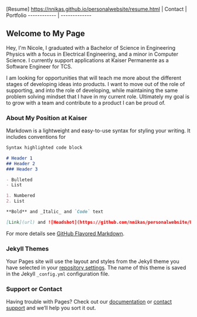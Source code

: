 [Resume] <https://nnikas.github.io/personalwebsite/resume.html> | Contact | Portfolio
------------ | -------------
## Welcome to My Page

Hey, I'm Nicole, I graduated with a Bachelor of Science in Engineering Physics with a focus in Electrical Engineering, and a minor in Computer Science.  I currently support applications at Kaiser Permanente as a Software Engineer for TCS.
 
I am looking for opportunities that will teach me more about the different stages of developing ideas into products. I want to move out of the role of supporting, and into the role of developing, while maintaining the same problem solving mindset that I have in my current role. Ultimately my goal is to grow with a team and contribute to a product I can be proud of. 

### About My Position at Kaiser

Markdown is a lightweight and easy-to-use syntax for styling your writing. It includes conventions for

```markdown
Syntax highlighted code block

# Header 1
## Header 2
### Header 3

- Bulleted
- List

1. Numbered
2. List

**Bold** and _Italic_ and `Code` text

[Link](url) and ![Headshot](https://github.com/nnikas/personalwebsite/P1000267.jpeg)
```

For more details see [GitHub Flavored Markdown](https://guides.github.com/features/mastering-markdown/).

### Jekyll Themes

Your Pages site will use the layout and styles from the Jekyll theme you have selected in your [repository settings](https://github.com/nnikas/personalwebsite/settings). The name of this theme is saved in the Jekyll `_config.yml` configuration file.

### Support or Contact

Having trouble with Pages? Check out our [documentation](https://help.github.com/categories/github-pages-basics/) or [contact support](https://github.com/contact) and we’ll help you sort it out.
